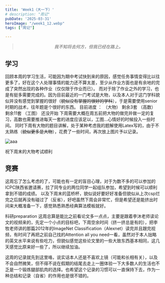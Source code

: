 ```yaml
---
title: 'Week1（大一下）'
# description: "周记"
pubDate: '2025-03-31'    
heroImage: "/week1_12.webp"
tags: ["周记"]

---
```


<blockquote style="text-align: center;">
    <p ><em>我不知将去何方，但我已经在路上。</em></p>
</blockquote>

## 学习
回顾本周的学习生活，可能因为期中考试快到来的原因，感觉任务事情变得比以往更多了，好在这个人处理事情的能力还不算太差，至少从作业方面也是有余地的完成了突然出现的各种作业（仅仅限于作业而已）。
而对于除了作业之外的学习，也是有挺多需要完成的。因为目前最近的一门考试是大物，以及本人对于这门学科貌似并没有感觉到掌握的很好（~~貌似没有掌握的很好的学科~~），于是需要使用senior时期的战术，往年题是个很好的东西。
目前进度 ：
（大物） 剩余3套
（高数） 剩余11套
（工图） 还没开始
下周需要大概在周五前把大物的做完并做一定的复习，高数也需要推进每天一套的进度应该足以，工图...心情好的时候投入一些时间。
同时下周有大物的题目讲解，处于某种考虑我的题解使用Latex写的，由于不太熟练（~~貌似更多是大物~~），花费了一些时间，再次放上图片予以记录。

![aaa](/latexpic.jpg)

祝下周末的大物考试顺利

## 竞赛
这周忘了怎么考虑的了，可能也有一定的盲目心理，对于为数不多的可以参加的ICPC陕西省邀请赛，拉了同专业的两位同学一起组队参加，希望到时候可以顺利拿到不错的成绩。
以及下周末的蓝桥杯，貌似说好要好好准备但貌似从上次csp烂完之后就再没有碰过了（反省），好吧虽然下周会非常忙，但是希望还是能挤出时间来大概准备一下，感觉熟悉熟悉经典算法模板就好。

科研preparation
这周总算是能比之前看论文多一点点，主要是跟着李沐老师读论文的视频来的，先定一个小点的目标吧，下周空余时间（挤一挤总是有的），把李牧老师讲的那篇2012年的ImageNet Classification（Alexnet）读完并且跟完视频，有时间了再把之前自己找的Attention all you need一看，虽然对于本人拙略的英文水平来说有些吃力，但貌似感觉这些论文里的一些大致东西基本相同，这几天感觉比原来好一些了，所以继续加油。

这周的记录就先到这里咯，说实话本人还是不喜欢上镜（可能和长相有关），以及不会自然微笑，但不得不说在假期的结尾去走上一圈体验一下大多数人的生活也不乏是一个锻炼腿部肌肉的选择。也希望这个记录的习惯可以一直保持下去，作为一种总结和记录（自省）的作用也是很不错的。

